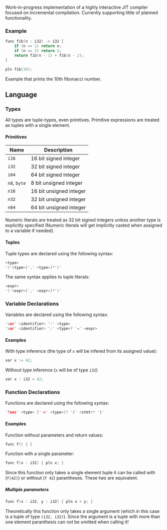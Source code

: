 Work-in-progress implementation of a highly interactive JIT compiler focused on incremental compilation. Currently supporting little of planned functionality.

### Example
```c
func fib(n : i32) -> i32 {
    if (n <= 1) return n;
    if (n == 2) return 1;
    return fib(n - 1) + fib(n - 2);
}

pln fib(10);
```
Example that prints the 10th fibonacci number.

## Language

### Types
All types are tuple-types, even primtives. Primitive expressions are treated as tuples with a single element. 

#### Primitives
| Name          | Description               |
| ------------- |---------------------------|
| `i16`         | 16 bit signed integer     |
| `i32`         | 32 bit signed integer     |
| `i64`         | 64 bit signed integer     |
| `n8`, `byte`  | 8 bit unsigned integer    |
| `n16`         | 16 bit unsigned integer   |
| `n32`         | 32 bit unsigned integer   |
| `n64`         | 64 bit unsigned integer   |

Numeric literals are treated as 32 bit signed integers unless another type is explicitly specified (Numeric literals will get implicitly casted when assigned to a variable if needed).

#### Tuples
Tuple types are declared using the following syntax:
```c
<type>
'('<type>[',' <type>]*')'
```
The same syntax applies to tuple literals:
```c
<expr>
'('<expr>[',' <expr>]*')'
```

### Variable Declarations
Variables are declared using the following syntax:
```c
'var' <identifier> ':' <type>
'var' <identifier> ':' <type>? '=' <expr>
```
#### Examples
With type inference (the type of `x` will be infered from its assigned value):
```c
var x := 42;
```
Without type inference (`x` will be of type `i32`)
```c
var x : i32 = 42;
```

### Function Declarations
Functions are declared using the following syntax:
```c
'func' <type> ['->' <type>]? '{' <stmt>* '}'
```
#### Examples
Function without parameters and return values:
```c
func f() { }
```
Function with a single parameter:
```c
func f(x : i32) { pln x; }
```
Since this function only takes a single element tuple it can be called with (`f(42)`) or without (`f 42`) parantheses. These two are equivalent.

##### Multiple parameters
```c
func f(x : i32, y : i32) { pln x + y; }
```
Theoretically this function only takes a single argument (which in this case is a tuple of type `(i32, i32)`). Since the argument is a tuple with more than one element paranthesis can not be omitted when calling it!







